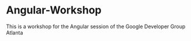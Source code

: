 Angular-Workshop
================

This is a workshop for the Angular session of the Google Developer Group Atlanta
